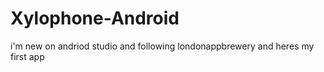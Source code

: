 # Xylophone-Android
i'm new on andriod studio and following londonappbrewery and heres my first app
